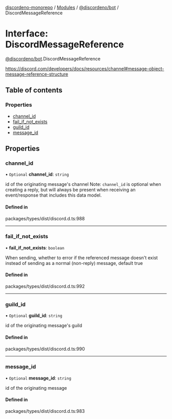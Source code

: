 [discordeno-monorepo](../README.md) / [Modules](../modules.md) / [@discordeno/bot](../modules/discordeno_bot.md) / DiscordMessageReference

# Interface: DiscordMessageReference

[@discordeno/bot](../modules/discordeno_bot.md).DiscordMessageReference

https://discord.com/developers/docs/resources/channel#message-object-message-reference-structure

## Table of contents

### Properties

- [channel_id](discordeno_bot.DiscordMessageReference.md#channel_id)
- [fail_if_not_exists](discordeno_bot.DiscordMessageReference.md#fail_if_not_exists)
- [guild_id](discordeno_bot.DiscordMessageReference.md#guild_id)
- [message_id](discordeno_bot.DiscordMessageReference.md#message_id)

## Properties

### channel_id

• `Optional` **channel_id**: `string`

id of the originating message's channel
Note: `channel_id` is optional when creating a reply, but will always be present when receiving an event/response that includes this data model.

#### Defined in

packages/types/dist/discord.d.ts:988

---

### fail_if_not_exists

• **fail_if_not_exists**: `boolean`

When sending, whether to error if the referenced message doesn't exist instead of sending as a normal (non-reply) message, default true

#### Defined in

packages/types/dist/discord.d.ts:992

---

### guild_id

• `Optional` **guild_id**: `string`

id of the originating message's guild

#### Defined in

packages/types/dist/discord.d.ts:990

---

### message_id

• `Optional` **message_id**: `string`

id of the originating message

#### Defined in

packages/types/dist/discord.d.ts:983
